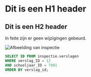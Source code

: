 # Dit is een H1 header

## Dit is een H2 header

In feite zijn er geen wijzigingen gebeurd.

![Afbeelding van inspectie](https://onderwijsinspectie.be/sites/default/files/Combilogo_onderwijsinspectie_site_1_0.png)

```SQL
SELECT ID FROM inspectie.verslagen
WHERE verslag_ID = 12
AND schooljaar_ID = 7001
ORDER BY verslag_id;
```
